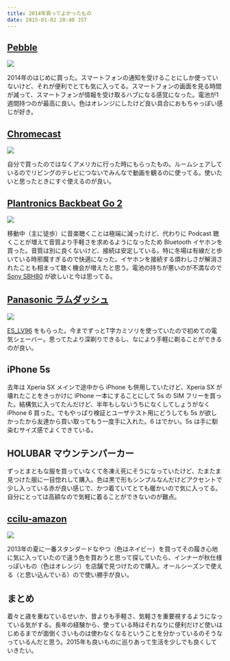 ```yaml
---
title: 2014年買ってよかったもの
date: 2015-01-02 20:40 JST
---
```


## [Pebble](http://www.amazon.co.jp/gp/product/B00BKEQBI0/ref=as_li_ss_tl?ie=UTF8&camp=247&creative=7399&creativeASIN=B00BKEQBI0&linkCode=as2&tag=tdksk-22)

<a href="http://www.amazon.co.jp/gp/product/B00BKEQBI0/ref=as_li_ss_il?ie=UTF8&camp=247&creative=7399&creativeASIN=B00BKEQBI0&linkCode=as2&tag=tdksk-22"><img border="0" src="http://ws-fe.amazon-adsystem.com/widgets/q?_encoding=UTF8&ASIN=B00BKEQBI0&Format=_SL250_&ID=AsinImage&MarketPlace=JP&ServiceVersion=20070822&WS=1&tag=tdksk-22" ></a><img src="http://ir-jp.amazon-adsystem.com/e/ir?t=tdksk-22&l=as2&o=9&a=B00BKEQBI0" width="1" height="1" border="0" alt="" style="border:none !important; margin:0px !important;" />

2014年のはじめに買った。スマートフォンの通知を受けることにしか使っていないけど、それが便利でとても気に入ってる。スマートフォンの画面を見る時間が減って、スマートフォンが情報を受け取るハブになる感覚になった。電池が1週間持つのが最高に良い。色はオレンジにしたけど良い具合におもちゃっぽい感じが好き。

## [Chromecast](http://www.amazon.co.jp/gp/product/B00EXY1RS8/ref=as_li_ss_tl?ie=UTF8&camp=247&creative=7399&creativeASIN=B00EXY1RS8&linkCode=as2&tag=tdksk-22)

<a href="http://www.amazon.co.jp/gp/product/B00KGVN140/ref=as_li_ss_il?ie=UTF8&camp=247&creative=7399&creativeASIN=B00KGVN140&linkCode=as2&tag=tdksk-22"><img border="0" src="http://ws-fe.amazon-adsystem.com/widgets/q?_encoding=UTF8&ASIN=B00KGVN140&Format=_SL250_&ID=AsinImage&MarketPlace=JP&ServiceVersion=20070822&WS=1&tag=tdksk-22" ></a><img src="http://ir-jp.amazon-adsystem.com/e/ir?t=tdksk-22&l=as2&o=9&a=B00KGVN140" width="1" height="1" border="0" alt="" style="border:none !important; margin:0px !important;" />

自分で買ったのではなくアメリカに行った時にもらったもの。ルームシェアしているのでリビングのテレビにつないでみんなで動画を観るのに使ってる。使いたいと思ったときにすぐ使えるのが良い。

## [Plantronics Backbeat Go 2](http://www.amazon.co.jp/gp/product/B00EXY1RS8/ref=as_li_ss_tl?ie=UTF8&camp=247&creative=7399&creativeASIN=B00EXY1RS8&linkCode=as2&tag=tdksk-22)

<a href="http://www.amazon.co.jp/gp/product/B00EXY1RS8/ref=as_li_ss_il?ie=UTF8&camp=247&creative=7399&creativeASIN=B00EXY1RS8&linkCode=as2&tag=tdksk-22"><img border="0" src="http://ws-fe.amazon-adsystem.com/widgets/q?_encoding=UTF8&ASIN=B00EXY1RS8&Format=_SL250_&ID=AsinImage&MarketPlace=JP&ServiceVersion=20070822&WS=1&tag=tdksk-22" ></a><img src="http://ir-jp.amazon-adsystem.com/e/ir?t=tdksk-22&l=as2&o=9&a=B00EXY1RS8" width="1" height="1" border="0" alt="" style="border:none !important; margin:0px !important;" />

移動中（主に徒歩）に音楽聴くことは極端に減ったけど、代わりに Podcast 聴くことが増えて音質より手軽さを求めるようになったため Bluetooth イヤホンを買った。音質は別に良くないけど、接続は安定している。特に冬場は有線だと歩いている時邪魔すぎるので快適になった。イヤホンを接続する煩わしさが解消されたことも相まって聴く機会が増えたと思う。電池の持ちが悪いのが不満なので [Sony SBH80](http://www.amazon.co.jp/gp/product/B00IOCI634/ref=as_li_ss_tl?ie=UTF8&camp=247&creative=7399&creativeASIN=B00IOCI634&linkCode=as2&tag=tdksk-22) が欲しいと今は思ってる。

## [Panasonic ラムダッシュ](http://www.amazon.co.jp/gp/product/B00E59PL9W/ref=as_li_ss_tl?ie=UTF8&camp=247&creative=7399&creativeASIN=B00E59PL9W&linkCode=as2&tag=tdksk-22)

<a href="http://www.amazon.co.jp/gp/product/B00E59PL9W/ref=as_li_ss_il?ie=UTF8&camp=247&creative=7399&creativeASIN=B00E59PL9W&linkCode=as2&tag=tdksk-22"><img border="0" src="http://ws-fe.amazon-adsystem.com/widgets/q?_encoding=UTF8&ASIN=B00E59PL9W&Format=_SL250_&ID=AsinImage&MarketPlace=JP&ServiceVersion=20070822&WS=1&tag=tdksk-22" ></a><img src="http://ir-jp.amazon-adsystem.com/e/ir?t=tdksk-22&l=as2&o=9&a=B00E59PL9W" width="1" height="1" border="0" alt="" style="border:none !important; margin:0px !important;" />

[ES_LV96](http://www.amazon.co.jp/gp/product/B00MFBGL28/ref=as_li_ss_tl?ie=UTF8&camp=247&creative=7399&creativeASIN=B00MFBGL28&linkCode=as2&tag=tdksk-22) をもらった。今までずっとT字カミソリを使っていたので初めての電気シェーバー。思ってたより深剃りできるし、なにより手軽に剃ることができるのが良い。

## iPhone 5s

去年は Xperia SX メインで途中から iPhone も併用していたけど、Xperia SX が壊れたことをきっかけに iPhone 一本にすることにして 5s の SIM フリーを買った。結構気に入ってたんだけど、半年もしないうちになくしてしょうがなく iPhone 6 買った。でもやっぱり検証とユーザテスト用にどうしても 5s が欲しかったから友達から買い取ってもう一度手に入れた。6 はでかい。5s は手に馴染むサイズ感でよくできている。

## HOLUBAR マウンテンパーカー

ずっとまともな服を買っていなくて冬凍え死にそうになっていたけど、たまたま見つけた服に一目惚れして購入。色は黒で形もシンプルなんだけどアクセントで少し入っている赤が良い感じで、かつ着ていてとても暖かいので気に入ってる。自分にとっては高額なので気軽に着ることができないのが難点。

## [ccilu-amazon](http://www.amazon.co.jp/gp/product/B008J7LEJC/ref=as_li_ss_tl?ie=UTF8&camp=247&creative=7399&creativeASIN=B008J7LEJC&linkCode=as2&tag=tdksk-22)

<a href="http://www.amazon.co.jp/gp/product/B008J7LEJC/ref=as_li_ss_il?ie=UTF8&camp=247&creative=7399&creativeASIN=B008J7LEJC&linkCode=as2&tag=tdksk-22"><img border="0" src="http://ws-fe.amazon-adsystem.com/widgets/q?_encoding=UTF8&ASIN=B008J7LEJC&Format=_SL250_&ID=AsinImage&MarketPlace=JP&ServiceVersion=20070822&WS=1&tag=tdksk-22" ></a><img src="http://ir-jp.amazon-adsystem.com/e/ir?t=tdksk-22&l=as2&o=9&a=B008J7LEJC" width="1" height="1" border="0" alt="" style="border:none !important; margin:0px !important;" />

2013年の夏に一番スタンダードなやつ（色はネイビー）を買ってその履き心地に気に入っていたので違う色を買おうと思って探していたら、インナーが秋仕様っぽいもの（色はオレンジ）を店舗で見つけたので購入。オールシーズンで使える（と思い込んでいる）ので使い勝手が良い。

## まとめ

着々と歳を重ねているせいか、昔よりも手軽さ、気軽さを重要視するようになっている気がする。長年の経験から、使っている時はそれなりに便利だけど使いはじめるまでが面倒くさいものは使わなくなるということを分かっているのそうなっているんだと思う。2015年も良いものに巡りあって生活を少しでも良くしていきたい。
